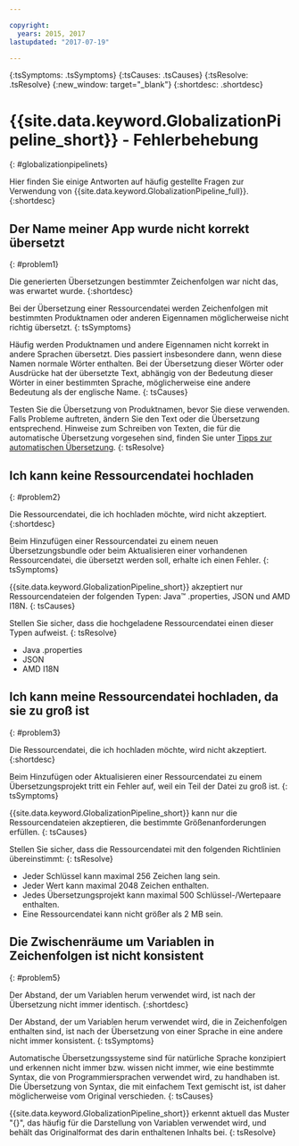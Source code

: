 ```yaml
---

copyright:
  years: 2015, 2017
lastupdated: "2017-07-19"

---
```


{:tsSymptoms: .tsSymptoms} 
{:tsCauses: .tsCauses} 
{:tsResolve: .tsResolve} 
{:new_window: target="_blank"}
{:shortdesc: .shortdesc}

# {{site.data.keyword.GlobalizationPipeline_short}} - Fehlerbehebung
{: #globalizationpipelinets}

Hier finden Sie einige Antworten auf häufig gestellte Fragen zur Verwendung von {{site.data.keyword.GlobalizationPipeline_full}}. 
{:shortdesc}


## Der Name meiner App wurde nicht korrekt übersetzt
{: #problem1}

Die generierten Übersetzungen bestimmter Zeichenfolgen war nicht das, was erwartet wurde.
{:shortdesc}

Bei der Übersetzung einer Ressourcendatei werden Zeichenfolgen mit bestimmten Produktnamen oder anderen Eigennamen möglicherweise nicht richtig übersetzt.
{: tsSymptoms}

Häufig werden Produktnamen und andere Eigennamen nicht korrekt in andere Sprachen übersetzt. Dies passiert insbesondere dann, wenn diese Namen normale Wörter enthalten. Bei der Übersetzung dieser Wörter oder Ausdrücke hat der übersetzte Text, abhängig von der Bedeutung dieser Wörter in einer bestimmten Sprache, möglicherweise eine andere Bedeutung als der englische Name.
{: tsCauses}

Testen Sie die Übersetzung von Produktnamen, bevor Sie diese verwenden. Falls Probleme auftreten, ändern Sie den Text oder die Übersetzung entsprechend. Hinweise zum Schreiben von Texten, die für die automatische Übersetzung vorgesehen sind, finden Sie unter [Tipps zur automatischen Übersetzung](./tips.html#globalizationpipeline_tips).
{: tsResolve}



## Ich kann keine Ressourcendatei hochladen
{: #problem2}

Die Ressourcendatei, die ich hochladen möchte, wird nicht akzeptiert.
{:shortdesc}

Beim Hinzufügen einer Ressourcendatei zu einem neuen Übersetzungsbundle oder beim Aktualisieren einer vorhandenen Ressourcendatei, die übersetzt werden soll, erhalte ich einen Fehler.
{: tsSymptoms}

{{site.data.keyword.GlobalizationPipeline_short}} akzeptiert nur Ressourcendateien der folgenden Typen: Java™ .properties, JSON und AMD I18N.
{: tsCauses}

Stellen Sie sicher, dass die hochgeladene Ressourcendatei einen dieser Typen aufweist.
{: tsResolve}
* Java .properties
* JSON
* AMD I18N



## Ich kann meine Ressourcendatei hochladen, da sie zu groß ist
{: #problem3}

Die Ressourcendatei, die ich hochladen möchte, wird nicht akzeptiert.
{:shortdesc}

Beim Hinzufügen oder Aktualisieren einer Ressourcendatei zu einem Übersetzungsprojekt tritt ein Fehler auf, weil ein Teil der Datei zu groß ist.
{: tsSymptoms}

{{site.data.keyword.GlobalizationPipeline_short}} kann nur die Ressourcendateien akzeptieren, die bestimmte Größenanforderungen erfüllen.
{: tsCauses}

Stellen Sie sicher, dass die Ressourcendatei mit den folgenden Richtlinien übereinstimmt:
{: tsResolve}
* Jeder Schlüssel kann maximal 256 Zeichen lang sein.
* Jeder Wert kann maximal 2048 Zeichen enthalten.
* Jedes Übersetzungsprojekt kann maximal 500 Schlüssel-/Wertepaare enthalten.
* Eine Ressourcendatei kann nicht größer als 2 MB sein.



## Die Zwischenräume um Variablen in Zeichenfolgen ist nicht konsistent
{: #problem5}

Der Abstand, der um Variablen herum verwendet wird, ist nach der Übersetzung nicht immer identisch.
{:shortdesc}

Der Abstand, der um Variablen herum verwendet wird, die in Zeichenfolgen enthalten sind, ist nach der Übersetzung von einer Sprache in eine andere nicht immer konsistent.
{: tsSymptoms}

Automatische Übersetzungssysteme sind für natürliche Sprache konzipiert und erkennen nicht immer bzw. wissen nicht immer, wie eine bestimmte Syntax, die von Programmiersprachen verwendet wird, zu handhaben ist. Die Übersetzung von Syntax, die mit einfachem Text gemischt ist, ist daher möglicherweise vom Original verschieden.
{: tsCauses}

{{site.data.keyword.GlobalizationPipeline_short}} erkennt aktuell das Muster "{}", das häufig für die Darstellung von Variablen verwendet wird, und behält das Originalformat des darin enthaltenen Inhalts bei.
{: tsResolve}

